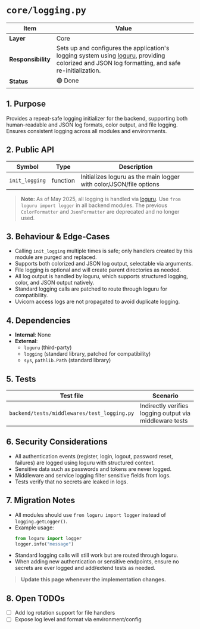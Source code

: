 <!-- filepath: c:\Users\00010654\Documents\Git\ReViewPoint\docs\backend\core\logging.py.md -->
# `core/logging.py`

| Item | Value |
|------|-------|
| **Layer** | Core |
| **Responsibility** | Sets up and configures the application's logging system using [loguru](https://loguru.readthedocs.io/), providing colorized and JSON log formatting, and safe re-initialization. |
| **Status** | 🟢 Done |

## 1. Purpose  
Provides a repeat-safe logging initializer for the backend, supporting both human-readable and JSON log formats, color output, and file logging. Ensures consistent logging across all modules and environments.

## 2. Public API  

| Symbol | Type | Description |
|--------|------|-------------|
| `init_logging` | function | Initializes loguru as the main logger with color/JSON/file options |

> **Note:** As of May 2025, all logging is handled via [loguru](https://loguru.readthedocs.io/). Use `from loguru import logger` in all backend modules. The previous `ColorFormatter` and `JsonFormatter` are deprecated and no longer used.

## 3. Behaviour & Edge-Cases  
- Calling `init_logging` multiple times is safe; only handlers created by this module are purged and replaced.
- Supports both colorized and JSON log output, selectable via arguments.
- File logging is optional and will create parent directories as needed.
- All log output is handled by loguru, which supports structured logging, color, and JSON output natively.
- Standard logging calls are patched to route through loguru for compatibility.
- Uvicorn access logs are not propagated to avoid duplicate logging.

## 4. Dependencies  
- **Internal**: None
- **External**:
  - `loguru` (third-party)
  - `logging` (standard library, patched for compatibility)
  - `sys`, `pathlib.Path` (standard library)

## 5. Tests  
| Test file | Scenario |
|-----------|----------|
| `backend/tests/middlewares/test_logging.py` | Indirectly verifies logging output via middleware tests |

## 6. Security Considerations
- All authentication events (register, login, logout, password reset, failures) are logged using loguru with structured context.
- Sensitive data such as passwords and tokens are never logged.
- Middleware and service logging filter sensitive fields from logs.
- Tests verify that no secrets are leaked in logs.

## 7. Migration Notes
- All modules should use `from loguru import logger` instead of `logging.getLogger()`.
- Example usage:
  ```python
  from loguru import logger
  logger.info("message")
  ```
- Standard logging calls will still work but are routed through loguru.
- When adding new authentication or sensitive endpoints, ensure no secrets are ever logged and add/extend tests as needed.

> **Update this page whenever the implementation changes.**

## 8. Open TODOs  
- [ ] Add log rotation support for file handlers
- [ ] Expose log level and format via environment/config
